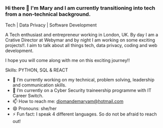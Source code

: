 ### Hi there 👋 I'm Mary and I am currently transitioning into tech from a non-technical background.

Tech | Data Privacy | Software Development 

A Tech enthusiast and entrepreneur working in London, UK. By day I am a Crative Director at Webymar and by night I am working on some exciting projects!!. I aim to talk about all things tech, data privacy, coding and web development.

I hope you will come along with me on this exciting journey!!

Skills: PYTHON, SQL & REACT

- 🔭 I’m currently working on my technical, problem solving, leadership and communication skills.
- 🌱 I’m currently on a Cyber Security traineership programme with IT Career Switch.
- 📫 How to reach me: diomandemaryam@hotmail.com
- 😄 Pronouns: she/her
- ⚡ Fun fact: I speak 4 different languages. So do not be afraid to reach out!
